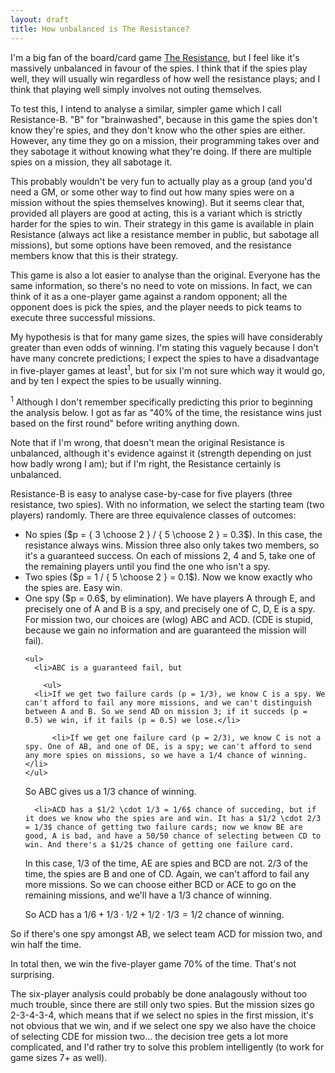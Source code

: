 ```yaml
---
layout: draft
title: How unbalanced is The Resistance?
---
```

I'm a big fan of the board/card game [The Resistance](http://en.wikipedia.org/wiki/The_Resistance_%28game%29), but I feel like it's massively unbalanced in favour of the spies. I think that if the spies play well, they will usually win regardless of how well the resistance plays; and I think that playing well simply involves not outing themselves.

To test this, I intend to analyse a similar, simpler game which I call Resistance-B. "B" for "brainwashed", because in this game the spies don't know they're spies, and they don't know who the other spies are either. However, any time they go on a mission, their programming takes over and they sabotage it without knowing what they're doing. If there are multiple spies on a mission, they all sabotage it.

This probably wouldn't be very fun to actually play as a group (and you'd need a GM, or some other way to find out how many spies were on a mission without the spies themselves knowing). But it seems clear that, provided all players are good at acting, this is a variant which is strictly harder for the spies to win. Their strategy in this game is available in plain Resistance (always act like a resistance member in public, but sabotage all missions), but some options have been removed, and the resistance members know that this is their strategy.

This game is also a lot easier to analyse than the original. Everyone has the same information, so there's no need to vote on missions. In fact, we can think of it as a one-player game against a random opponent; all the opponent does is pick the spies, and the player needs to pick teams to execute three successful missions.

My hypothesis is that for many game sizes, the spies will have considerably greater than even odds of winning. I'm stating this vaguely because I don't have many concrete predictions; I expect the spies to have a disadvantage in five-player games at least<sup>1</sup>, but for six I'm not sure which way it would go, and by ten I expect the spies to be usually winning.

<sup>1</sup> Although I don't remember specifically predicting this prior to beginning the analysis below. I got as far as "40% of the time, the resistance wins just based on the first round" before writing anything down.

Note that if I'm wrong, that doesn't mean the original Resistance is unbalanced, although it's evidence against it (strength depending on just how badly wrong I am); but if I'm right, the Resistance certainly is unbalanced.

Resistance-B is easy to analyse case-by-case for five players (three resistance, two spies). With no information, we select the starting team (two players) randomly. There are three equivalence classes of outcomes:

<ul>
  <li>No spies ($p = { 3 \choose 2 } / { 5 \choose 2 } = 0.3$). In this case, the resistance always wins. Mission three also only takes two members, so it's a guaranteed success. On each of missions 2, 4 and 5, take one of the remaining players until you find the one who isn't a spy.</li>

  <li>Two spies ($p = 1 / { 5 \choose 2 } = 0.1$). Now we know exactly who the spies are. Easy win.</li>

  <li>One spy ($p = 0.6$, by elimination). We have players A through E, and precisely one of A and B is a spy, and precisely one of C, D, E is a spy. For mission two, our choices are (wlog) ABC and ACD. (CDE is stupid, because we gain no information and are guaranteed the mission will fail).

    <ul>
      <li>ABC is a guaranteed fail, but

        <ul>
	  <li>If we get two failure cards (p = 1/3), we know C is a spy. We can't afford to fail any more missions, and we can't distinguish between A and B. So we send AD on mission 3; if it succeds (p = 0.5) we win, if it fails (p = 0.5) we lose.</li>

          <li>If we get one failure card (p = 2/3), we know C is not a spy. One of AB, and one of DE, is a spy; we can't afford to send any more spies on missions, so we have a 1/4 chance of winning.</li>
	</ul>

So ABC gives us a 1/3 chance of winning.</li>

      <li>ACD has a $1/2 \cdot 1/3 = 1/6$ chance of succeding, but if it does we know who the spies are and win. It has a $1/2 \cdot 2/3 = 1/3$ chance of getting two failure cards; now we know BE are good, A is bad, and have a 50/50 chance of selecting between CD to win. And there's a $1/2$ chance of getting one failure card.

In this case, $1/3$ of the time, AE are spies and BCD are not. $2/3$ of the time, the spies are B and one of CD. Again, we can't afford to fail any more missions. So we can choose either BCD or ACE to go on the remaining missions, and we'll have a $1/3$ chance of winning.

So ACD has a $1/6 + 1/3 \cdot 1/2 + 1/2 \cdot 1/3 = 1/2$ chance of winning.</li>
    </ul>

So if there's one spy amongst AB, we select team ACD for mission two, and win half the time.</li>
</ul>

In total then, we win the five-player game 70% of the time. That's not surprising.

The six-player analysis could probably be done analagously without too much trouble, since there are still only two spies. But the mission sizes go 2-3-4-3-4, which means that if we select no spies in the first mission, it's not obvious that we win, and if we select one spy we also have the choice of selecting CDE for mission two... the decision tree gets a lot more complicated, and I'd rather try to solve this problem intelligently (to work for game sizes 7+ as well).

